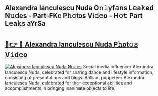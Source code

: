 ## Alexandra Ianculescu Nuda O𝚗𝚕yf𝚊ns L𝚎a𝚔ed N𝚞𝚍es - Part-FKc P𝚑𝚘tos Vi𝚍𝚎o - H𝚘𝚝 Part L𝚎a𝚔s aYrSa

# <h2><a href="http://kfddyjc.oniu.top/?m=Alexandra+Ianculescu+Nuda">🔗👉 🔴 Alexandra Ianculescu Nuda P𝚑ot𝚘𝚜 V𝚒d𝚎o</a></h2>

[![Alexandra Ianculescu Nuda Nu𝚍e𝚜](https://i.imgur.com/0qMVB7G.gif)](http://kfddyjc.oniu.top/?m=Alexandra+Ianculescu+Nuda)
Social media influencer Alexandra Ianculescu Nuda, celebrated for sharing dance and lifestyle information, consisting of presentations and blogs. Brilliant puppeteer Alexandra Ianculescu Nuda, celebrated for their exceptional abilities and accomplishments in bringing inanimate objects to life.  

